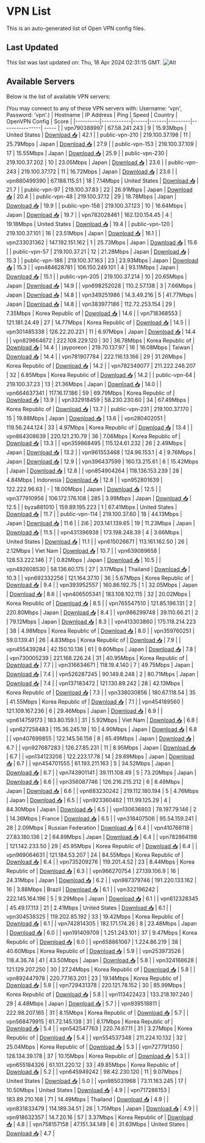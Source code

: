 # VPN List

This is an auto-generated list of Open VPN config files.

## Last Updated

This list was last updated on: Thu, 18 Apr 2024 02:31:15 GMT.
![Alt](https://repobeats.axiom.co/api/embed/186b98318ef1479477931607c1ad7d823f12451f.svg "Repobeats analytics image")

## Available Servers

Below is the list of available VPN servers:

(You may connect to any of these VPN servers with: Username: 'vpn', Password: 'vpn'.)
| Hostname | IP Address | Ping | Speed | Country | OpenVPN Config | Score |
|----------|------------|------|-------|---------|----------------| ----- |
| vpn790388997 | 67.58.241.243 | 9 | 15.93Mbps | United States | [Download 📥](./configs/server_0_US.ovpn) | 42.1 |
| public-vpn-210 | 219.100.37.198 | 11 | 25.79Mbps | Japan | [Download 📥](./configs/server_1_JP.ovpn) | 27.9 |
| public-vpn-153 | 219.100.37.109 | 17 | 15.55Mbps | Japan | [Download 📥](./configs/server_2_JP.ovpn) | 25.9 |
| public-vpn-230 | 219.100.37.202 | 10 | 23.05Mbps | Japan | [Download 📥](./configs/server_3_JP.ovpn) | 23.6 |
| public-vpn-243 | 219.100.37.172 | 11 | 16.72Mbps | Japan | [Download 📥](./configs/server_4_JP.ovpn) | 23.6 |
| vpn880499390 | 67.188.115.51 | 18 | 7.14Mbps | United States | [Download 📥](./configs/server_5_US.ovpn) | 21.7 |
| public-vpn-97 | 219.100.37.83 | 22 | 26.91Mbps | Japan | [Download 📥](./configs/server_6_JP.ovpn) | 20.4 |
| public-vpn-48 | 219.100.37.12 | 29 | 18.78Mbps | Japan | [Download 📥](./configs/server_7_JP.ovpn) | 19.9 |
| public-vpn-158 | 219.100.37.123 | 10 | 16.64Mbps | Japan | [Download 📥](./configs/server_8_JP.ovpn) | 19.7 |
| vpn782028461 | 162.120.154.45 | 4 | 19.18Mbps | United States | [Download 📥](./configs/server_9_US.ovpn) | 19.4 |
| public-vpn-120 | 219.100.37.101 | 16 | 23.51Mbps | Japan | [Download 📥](./configs/server_10_JP.ovpn) | 16.1 |
| vpn233031362 | 147.192.151.162 | 1 | 25.73Mbps | Japan | [Download 📥](./configs/server_11_JP.ovpn) | 15.6 |
| public-vpn-57 | 219.100.37.21 | 12 | 21.28Mbps | Japan | [Download 📥](./configs/server_12_JP.ovpn) | 15.3 |
| public-vpn-186 | 219.100.37.163 | 23 | 23.93Mbps | Japan | [Download 📥](./configs/server_13_JP.ovpn) | 15.3 |
| vpn484628781 | 106.150.249.101 | 4 | 93.11Mbps | Japan | [Download 📥](./configs/server_14_JP.ovpn) | 15.1 |
| public-vpn-205 | 219.100.37.214 | 10 | 20.65Mbps | Japan | [Download 📥](./configs/server_15_JP.ovpn) | 14.9 |
| vpn698252028 | 110.2.57.138 | 3 | 7.66Mbps | Japan | [Download 📥](./configs/server_16_JP.ovpn) | 14.8 |
| vpn349251986 | 14.3.49.216 | 5 | 41.77Mbps | Japan | [Download 📥](./configs/server_17_JP.ovpn) | 14.8 |
| vpn383977186 | 112.72.253.154 | 29 | 7.35Mbps | Korea Republic of | [Download 📥](./configs/server_18_KR.ovpn) | 14.6 |
| vpn718368553 | 121.181.24.49 | 27 | 14.77Mbps | Korea Republic of | [Download 📥](./configs/server_19_KR.ovpn) | 14.5 |
| vpn301485338 | 126.22.20.221 | 11 | 6.97Mbps | Japan | [Download 📥](./configs/server_20_JP.ovpn) | 14.4 |
| vpn829664672 | 222.108.229.120 | 30 | 36.78Mbps | Korea Republic of | [Download 📥](./configs/server_21_KR.ovpn) | 14.4 |
| jayporeon | 219.70.137.97 | 16 | 16.08Mbps | Taiwan | [Download 📥](./configs/server_22_TW.ovpn) | 14.4 |
| vpn781907784 | 222.116.13.166 | 29 | 31.26Mbps | Korea Republic of | [Download 📥](./configs/server_23_KR.ovpn) | 14.2 |
| vpn782349077 | 211.222.246.207 | 32 | 6.85Mbps | Korea Republic of | [Download 📥](./configs/server_24_KR.ovpn) | 14.2 |
| public-vpn-64 | 219.100.37.23 | 13 | 21.36Mbps | Japan | [Download 📥](./configs/server_25_JP.ovpn) | 14.0 |
| vpn664637341 | 117.16.17.186 | 59 | 69.79Mbps | Korea Republic of | [Download 📥](./configs/server_26_KR.ovpn) | 13.9 |
| vpn332918459 | 58.230.230.60 | 34 | 67.49Mbps | Korea Republic of | [Download 📥](./configs/server_27_KR.ovpn) | 13.7 |
| public-vpn-231 | 219.100.37.170 | 15 | 19.88Mbps | Japan | [Download 📥](./configs/server_28_JP.ovpn) | 13.6 |
| vpn280402051 | 119.56.244.124 | 33 | 4.97Mbps | Korea Republic of | [Download 📥](./configs/server_29_KR.ovpn) | 13.4 |
| vpn864308639 | 220.121.210.79 | 36 | 7.06Mbps | Korea Republic of | [Download 📥](./configs/server_30_KR.ovpn) | 13.3 |
| vpn359868495 | 115.124.61.232 | 26 | 2.49Mbps | Japan | [Download 📥](./configs/server_31_JP.ovpn) | 13.2 |
| vpn961553468 | 124.96.153.1 | 4 | 9.76Mbps | Japan | [Download 📥](./configs/server_32_JP.ovpn) | 12.9 |
| vpn396437599 | 160.13.215.61 | 6 | 15.42Mbps | Japan | [Download 📥](./configs/server_33_JP.ovpn) | 12.8 |
| vpn854904264 | 118.136.153.239 | 28 | 4.84Mbps | Indonesia | [Download 📥](./configs/server_34_ID.ovpn) | 12.8 |
| vpn952801639 | 122.222.96.63 | - | 18.00Mbps | Japan | [Download 📥](./configs/server_35_JP.ovpn) | 12.5 |
| vpn377910956 | 106.172.176.108 | 285 | 3.99Mbps | Japan | [Download 📥](./configs/server_36_JP.ovpn) | 12.5 |
| byza881010 | 159.89.195.223 | 1 | 67.41Mbps | United States | [Download 📥](./configs/server_37_US.ovpn) | 11.7 |
| public-vpn-114 | 219.100.37.60 | 18 | 44.13Mbps | Japan | [Download 📥](./configs/server_38_JP.ovpn) | 11.6 |
| 2i6 | 203.141.139.65 | 19 | 11.23Mbps | Japan | [Download 📥](./configs/server_39_JP.ovpn) | 11.5 |
| vpn431396938 | 173.198.248.39 | 4 | 3.66Mbps | United States | [Download 📥](./configs/server_40_US.ovpn) | 11.1 |
| vpn615026671 | 113.161.162.50 | 26 | 2.12Mbps | Viet Nam | [Download 📥](./configs/server_41_VN.ovpn) | 10.7 |
| vpn639089658 | 128.53.222.146 | 7 | 0.82Mbps | Japan | [Download 📥](./configs/server_42_JP.ovpn) | 10.5 |
| vpn492608530 | 58.136.60.175 | 27 | 3.17Mbps | Thailand | [Download 📥](./configs/server_43_TH.ovpn) | 10.3 |
| vpn692332256 | 121.164.37.10 | 36 | 5.67Mbps | Korea Republic of | [Download 📥](./configs/server_44_KR.ovpn) | 9.4 |
| vpn393952557 | 160.86.192.75 | 1 | 32.05Mbps | Japan | [Download 📥](./configs/server_45_JP.ovpn) | 8.6 |
| vpn406505341 | 183.108.102.115 | 32 | 20.02Mbps | Korea Republic of | [Download 📥](./configs/server_46_KR.ovpn) | 8.5 |
| vpn765547510 | 121.85.196.131 | 2 | 220.80Mbps | Japan | [Download 📥](./configs/server_47_JP.ovpn) | 8.4 |
| vpn986299748 | 39.110.66.21 | 2 | 79.12Mbps | Japan | [Download 📥](./configs/server_48_JP.ovpn) | 8.3 |
| vpn413303860 | 175.118.214.223 | 38 | 4.98Mbps | Korea Republic of | [Download 📥](./configs/server_49_KR.ovpn) | 8.0 |
| vpn359760251 | 59.0.139.41 | 26 | 4.83Mbps | Korea Republic of | [Download 📥](./configs/server_50_KR.ovpn) | 7.9 |
| vpn455439284 | 42.150.10.136 | 61 | 9.60Mbps | Japan | [Download 📥](./configs/server_51_JP.ovpn) | 7.8 |
| vpn730005239 | 221.168.226.24 | 31 | 40.95Mbps | Korea Republic of | [Download 📥](./configs/server_52_KR.ovpn) | 7.7 |
| vpn316634671 | 118.19.4.140 | 7 | 49.75Mbps | Japan | [Download 📥](./configs/server_53_JP.ovpn) | 7.4 |
| vpn526287245 | 90.149.8.248 | 2 | 80.71Mbps | Japan | [Download 📥](./configs/server_54_JP.ovpn) | 7.4 |
| vpn137183472 | 121.130.89.242 | 28 | 42.13Mbps | Korea Republic of | [Download 📥](./configs/server_55_KR.ovpn) | 7.3 |
| vpn338030856 | 180.67.118.54 | 35 | 41.55Mbps | Korea Republic of | [Download 📥](./configs/server_56_KR.ovpn) | 7.1 |
| vpn454189560 | 121.109.167.236 | 6 | 29.46Mbps | Japan | [Download 📥](./configs/server_57_JP.ovpn) | 6.9 |
| vpn614759173 | 183.80.159.1 | 31 | 5.92Mbps | Viet Nam | [Download 📥](./configs/server_58_VN.ovpn) | 6.8 |
| vpn627258483 | 115.36.245.19 | 10 | 4.90Mbps | Japan | [Download 📥](./configs/server_59_JP.ovpn) | 6.8 |
| vpn407699855 | 122.145.56.156 | 8 | 65.49Mbps | Japan | [Download 📥](./configs/server_60_JP.ovpn) | 6.7 |
| vpn927687283 | 126.27.85.231 | 11 | 8.95Mbps | Japan | [Download 📥](./configs/server_61_JP.ovpn) | 6.7 |
| vpn134123206 | 122.223.17.78 | 14 | 29.69Mbps | Japan | [Download 📥](./configs/server_62_JP.ovpn) | 6.7 |
| vpn454701555 | 61.193.211.163 | 5 | 34.52Mbps | Japan | [Download 📥](./configs/server_63_JP.ovpn) | 6.7 |
| vpn743901141 | 39.111.108.49 | 5 | 73.20Mbps | Japan | [Download 📥](./configs/server_64_JP.ovpn) | 6.6 |
| vpn356087746 | 126.216.215.212 | 6 | 8.48Mbps | Japan | [Download 📥](./configs/server_65_JP.ovpn) | 6.6 |
| vpn683230242 | 219.112.180.194 | 5 | 4.76Mbps | Japan | [Download 📥](./configs/server_66_JP.ovpn) | 6.5 |
| vpn923360462 | 111.99.125.29 | 4 | 84.30Mbps | Japan | [Download 📥](./configs/server_67_JP.ovpn) | 6.5 |
| vpn130636803 | 78.197.79.146 | 2 | 14.36Mbps | France | [Download 📥](./configs/server_68_FR.ovpn) | 6.5 |
| vpn318407506 | 95.54.159.241 | 28 | 2.09Mbps | Russian Federation | [Download 📥](./configs/server_69_RU.ovpn) | 6.4 |
| vpn410766118 | 27.83.180.136 | 2 | 64.89Mbps | Japan | [Download 📥](./configs/server_70_JP.ovpn) | 6.4 |
| vpn782864198 | 121.142.233.50 | 29 | 45.95Mbps | Korea Republic of | [Download 📥](./configs/server_71_KR.ovpn) | 6.4 |
| vpn969064631 | 121.184.53.207 | 24 | 84.55Mbps | Korea Republic of | [Download 📥](./configs/server_72_KR.ovpn) | 6.4 |
| vpn735209276 | 119.201.4.52 | 23 | 8.44Mbps | Korea Republic of | [Download 📥](./configs/server_73_KR.ovpn) | 6.3 |
| vpn966270754 | 27.139.106.9 | 16 | 24.31Mbps | Japan | [Download 📥](./configs/server_74_JP.ovpn) | 6.2 |
| vpn987379746 | 191.220.133.162 | 16 | 3.88Mbps | Brazil | [Download 📥](./configs/server_75_BR.ovpn) | 6.1 |
| vpn322196242 | 222.145.164.196 | 5 | 9.29Mbps | Japan | [Download 📥](./configs/server_76_JP.ovpn) | 6.1 |
| vpn612328345 | 45.49.17.113 | 21 | 2.41Mbps | United States | [Download 📥](./configs/server_77_US.ovpn) | 6.1 |
| vpn304538325 | 119.202.85.192 | 33 | 19.42Mbps | Korea Republic of | [Download 📥](./configs/server_78_KR.ovpn) | 6.1 |
| vpn742814305 | 182.171.174.26 | 8 | 23.48Mbps | Japan | [Download 📥](./configs/server_79_JP.ovpn) | 6.0 |
| vpn191409709 | 1.251.243.101 | 37 | 9.47Mbps | Korea Republic of | [Download 📥](./configs/server_80_KR.ovpn) | 6.0 |
| vpn658861067 | 1.224.86.219 | 38 | 40.60Mbps | Korea Republic of | [Download 📥](./configs/server_81_KR.ovpn) | 5.9 |
| vpn253973526 | 118.4.36.74 | 41 | 43.50Mbps | Japan | [Download 📥](./configs/server_82_JP.ovpn) | 5.8 |
| vpn324168628 | 121.129.207.250 | 30 | 27.24Mbps | Korea Republic of | [Download 📥](./configs/server_83_KR.ovpn) | 5.8 |
| vpn892447978 | 220.77.163.201 | 23 | 19.14Mbps | Korea Republic of | [Download 📥](./configs/server_84_KR.ovpn) | 5.8 |
| vpn729431378 | 220.121.78.152 | 30 | 85.99Mbps | Korea Republic of | [Download 📥](./configs/server_85_KR.ovpn) | 5.8 |
| vpn113422423 | 133.218.197.240 | 29 | 4.48Mbps | Japan | [Download 📥](./configs/server_86_JP.ovpn) | 5.7 |
| vpn939518811 | 222.98.207.165 | 31 | 8.15Mbps | Korea Republic of | [Download 📥](./configs/server_87_KR.ovpn) | 5.7 |
| vpn568479915 | 61.72.145.138 | 31 | 8.17Mbps | Korea Republic of | [Download 📥](./configs/server_88_KR.ovpn) | 5.4 |
| vpn542547763 | 220.74.67.11 | 31 | 3.27Mbps | Korea Republic of | [Download 📥](./configs/server_89_KR.ovpn) | 5.4 |
| vpn554537348 | 211.224.10.132 | 32 | 25.04Mbps | Korea Republic of | [Download 📥](./configs/server_90_KR.ovpn) | 5.3 |
| vpn727791350 | 128.134.39.178 | 37 | 10.15Mbps | Korea Republic of | [Download 📥](./configs/server_91_KR.ovpn) | 5.3 |
| vpn655184326 | 61.101.220.12 | 33 | 49.85Mbps | Korea Republic of | [Download 📥](./configs/server_92_KR.ovpn) | 5.2 |
| vpn645949242 | 98.42.230.120 | 11 | 9.07Mbps | United States | [Download 📥](./configs/server_93_US.ovpn) | 5.0 |
| vpn985031968 | 73.11.163.245 | 17 | 10.50Mbps | United States | [Download 📥](./configs/server_94_US.ovpn) | 4.9 |
| vpn717286153 | 183.89.210.168 | 71 | 14.49Mbps | Thailand | [Download 📥](./configs/server_95_TH.ovpn) | 4.9 |
| vpn831833479 | 114.189.34.51 | 26 | 1.75Mbps | Japan | [Download 📥](./configs/server_96_JP.ovpn) | 4.9 |
| vpn918632357 | 14.7.20.16 | 57 | 3.37Mbps | Korea Republic of | [Download 📥](./configs/server_97_KR.ovpn) | 4.8 |
| vpn758157158 | 47.151.34.149 | 6 | 31.63Mbps | United States | [Download 📥](./configs/server_98_US.ovpn) | 4.7 |
